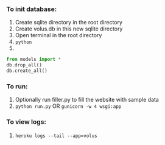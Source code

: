 ### To init database:

1. Create sqlite directory in the root directory
2. Create volus.db in this new sqlite directory
3. Open terminal in the root directory
4. `python`
5.

```python
from models import *
db.drop_all()
db.create_all()
```

### To run:

1. Optionally run filler.py to fill the website with sample data
2. `python run.py` OR `gunicorn -w 4 wsgi:app`


### To view logs:

1. `heroku logs --tail --app=volus`